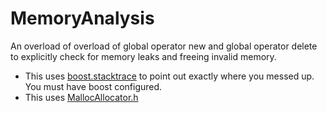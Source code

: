 # MemoryAnalysis
An overload of overload of global operator new and global operator delete to explicitly check for memory leaks and freeing invalid memory. 


* This uses [boost.stacktrace](https://www.boost.org/doc/libs/1_72_0/doc/html/stacktrace.html) to point out exactly where you messed up. You must have boost configured.
* This uses [MallocAllocator.h](https://github.com/Ayxan13/MallocAllocator/blob/master/MallocAllocator.h)
